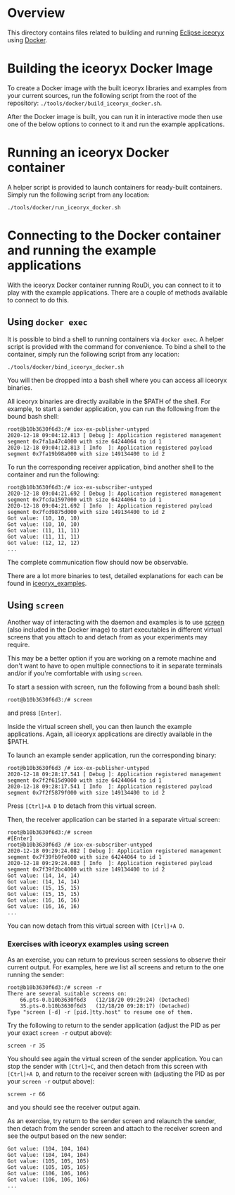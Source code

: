 # Overview

This directory contains files related to building and running [Eclipse iceoryx](https://github.com/eclipse/iceoryx) using [Docker](https://www.docker.com/).

# Building the iceoryx Docker Image

To create a Docker image with the built iceoryx libraries and examples from your current sources, run the following script from the root of the repository: `./tools/docker/build_iceoryx_docker.sh`.

After the Docker image is built, you can run it in interactive mode then use one of the below options to connect to it and run the example applications.

# Running an iceoryx Docker container

A helper script is provided to launch containers for ready-built containers.
Simply run the following script from any location:
```
./tools/docker/run_iceoryx_docker.sh
```

# Connecting to the Docker container and running the example applications

With the iceoryx Docker container running RouDi, you can connect to it to play with the example applications.
There are a couple of methods available to connect to do this.

## Using `docker exec`

It is possible to bind a shell to running containers via `docker exec`. A helper script is provided with the command for convenience.
To bind a shell to the container, simply run the following script from any location:
```
./tools/docker/bind_iceoryx_docker.sh
```
You will then be dropped into a bash shell where you can access all iceoryx binaries.

All iceoryx binaries are directly available in the $PATH of the shell.
For example, to start a sender application, you can run the following from the bound bash shell:

```
root@b10b3630f6d3:/# iox-ex-publisher-untyped
2020-12-18 09:04:12.813 [ Debug ]: Application registered management segment 0x7fa1a47c4000 with size 64244064 to id 1
2020-12-18 09:04:12.813 [ Info  ]: Application registered payload segment 0x7fa19b98a000 with size 149134400 to id 2
```

To run the corresponding receiver application, bind another shell to the container and run the following:

```
root@b10b3630f6d3:/# iox-ex-subscriber-untyped
2020-12-18 09:04:21.692 [ Debug ]: Application registered management segment 0x7fcda1597000 with size 64244064 to id 1
2020-12-18 09:04:21.692 [ Info  ]: Application registered payload segment 0x7fcd9875d000 with size 149134400 to id 2
Got value: (10, 10, 10)
Got value: (10, 10, 10)
Got value: (11, 11, 11)
Got value: (11, 11, 11)
Got value: (12, 12, 12)
...
```

The complete communication flow should now be observable.

There are a lot more binaries to test, detailed explanations for each can be found in [iceoryx_examples](./../../iceoryx_examples).

## Using `screen`

Another way of interacting with the daemon and examples is to use [screen](https://www.gnu.org/software/screen/) (also included in the Docker image) to start executables in different virtual screens that you attach to and detach from as your experiments may require.

This may be a better option if you are working on a remote machine and don't want to have to open multiple connections to it in separate terminals and/or if you're comfortable with using `screen`.

To start a session with screen, run the following from a bound bash shell:

```
root@b10b3630f6d3:/# screen
```

and press `[Enter]`.

Inside the virtual screen shell, you can then launch the example applications.
Again, all iceoryx applications are directly available in the $PATH.

To launch an example sender application, run the corresponding binary:

```
root@b10b3630f6d3 /# iox-ex-publisher-untyped
2020-12-18 09:28:17.541 [ Debug ]: Application registered management segment 0x7f2f615d9000 with size 64244064 to id 1
2020-12-18 09:28:17.541 [ Info  ]: Application registered payload segment 0x7f2f5879f000 with size 149134400 to id 2
```

Press `[Ctrl]+A D` to detach from this virtual screen.

Then, the receiver application can be started in a separate virtual screen:

```
root@b10b3630f6d3:/# screen
#[Enter]
root@b10b3630f6d3 /# iox-ex-subscriber-untyped
2020-12-18 09:29:24.082 [ Debug ]: Application registered management segment 0x7f39fb9fe000 with size 64244064 to id 1
2020-12-18 09:29:24.083 [ Info  ]: Application registered payload segment 0x7f39f2bc4000 with size 149134400 to id 2
Got value: (14, 14, 14)
Got value: (14, 14, 14)
Got value: (15, 15, 15)
Got value: (15, 15, 15)
Got value: (16, 16, 16)
Got value: (16, 16, 16)
...
```

You can now detach from this virtual screen with `[Ctrl]+A D`.

### Exercises with iceoryx examples using screen

As an exercise, you can return to previous screen sessions to observe their current output.
For examples, here we list all screens and return to the one running the sender:

```
root@b10b3630f6d3:/# screen -r
There are several suitable screens on:
	66.pts-0.b10b3630f6d3	(12/18/20 09:29:24)	(Detached)
	35.pts-0.b10b3630f6d3	(12/18/20 09:28:17)	(Detached)
Type "screen [-d] -r [pid.]tty.host" to resume one of them.
```

Try the following to return to the sender application (adjust the PID as per your exact `screen -r` output above):

```
screen -r 35
```

You should see again the virtual screen of the sender application. You can stop the sender with `[Ctrl]+C`, and then detach 
from this screen with `[Ctrl]+A D`, and return to the receiver screen with (adjusting the PID as per your `screen -r` output above):

```
screen -r 66
```

and you should see the receiver output again.

As an exercise, try return to the sender screen and relaunch the sender, then detach from the sender screen and attach to the receiver screen and see the output based on the new sender:

```
Got value: (104, 104, 104)
Got value: (104, 104, 104)
Got value: (105, 105, 105)
Got value: (105, 105, 105)
Got value: (106, 106, 106)
Got value: (106, 106, 106)
...
```
